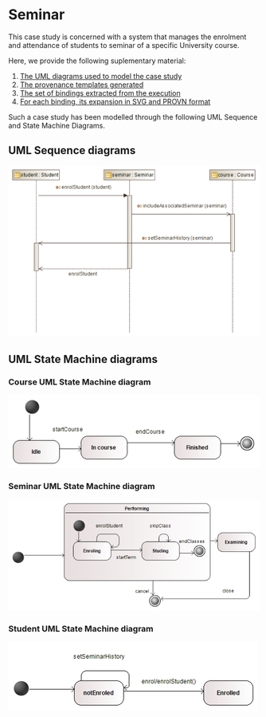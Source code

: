 # Seminar

This case study is concerned with a system that manages the enrolment and attendance of students to seminar of a specific University course. 

Here, we provide the following suplementary material:
 1. [The UML diagrams used to model the case study](https://github.com/uml2prov/uml2prov.github.io/blob/master/MVC/readme.md#uml-sequence-diagrams)
 2. [The provenance templates generated](https://github.com/uml2prov/uml2prov.github.io/tree/master/MVC/MVC_Templates) 
 3. [The set of bindings extracted from the execution](https://github.com/uml2prov/uml2prov.github.io/tree/master/MVC/MVC_bindings)
 4. [For each binding, its expansion in SVG and PROVN format](https://github.com/uml2prov/uml2prov.github.io/tree/master/MVC/expanded)

Such a case study has been modelled through the following UML Sequence and State Machine Diagrams.

## UML Sequence diagrams

![](https://github.com/uml2prov/uml2prov.github.io/blob/master/Seminar/UML%20diagrams/sequenceDiagrams/enrol%20Student.png "Enrol student UML Sequence diagram")

## UML State Machine diagrams

### Course UML State Machine diagram
![](https://github.com/uml2prov/uml2prov.github.io/blob/master/Seminar/UML%20diagrams/statemachineDiagrams/Course.png "Course UML State Machine diagram")

### Seminar UML State Machine diagram
![](https://github.com/uml2prov/uml2prov.github.io/blob/master/Seminar/UML%20diagrams/statemachineDiagrams/Seminar.png "Seminar UML State Machine diagram")

### Student UML State Machine diagram
![](https://github.com/uml2prov/uml2prov.github.io/blob/master/Seminar/UML%20diagrams/statemachineDiagrams/Student.png "Student UML State Machine diagram")
